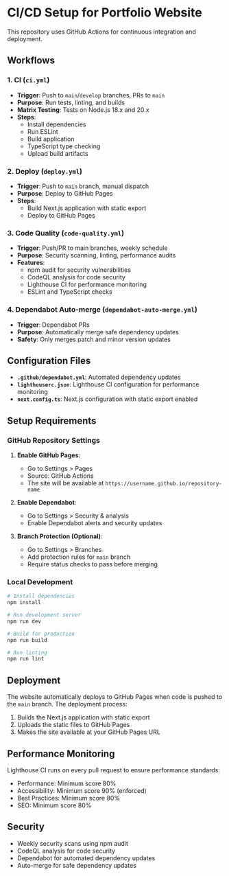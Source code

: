 # CI/CD Setup for Portfolio Website

This repository uses GitHub Actions for continuous integration and deployment.

## Workflows

### 1. CI (`ci.yml`)
- **Trigger**: Push to `main`/`develop` branches, PRs to `main`
- **Purpose**: Run tests, linting, and builds
- **Matrix Testing**: Tests on Node.js 18.x and 20.x
- **Steps**:
  - Install dependencies
  - Run ESLint
  - Build application
  - TypeScript type checking
  - Upload build artifacts

### 2. Deploy (`deploy.yml`)
- **Trigger**: Push to `main` branch, manual dispatch
- **Purpose**: Deploy to GitHub Pages
- **Steps**:
  - Build Next.js application with static export
  - Deploy to GitHub Pages

### 3. Code Quality (`code-quality.yml`)
- **Trigger**: Push/PR to main branches, weekly schedule
- **Purpose**: Security scanning, linting, performance audits
- **Features**:
  - npm audit for security vulnerabilities
  - CodeQL analysis for code security
  - Lighthouse CI for performance monitoring
  - ESLint and TypeScript checks

### 4. Dependabot Auto-merge (`dependabot-auto-merge.yml`)
- **Trigger**: Dependabot PRs
- **Purpose**: Automatically merge safe dependency updates
- **Safety**: Only merges patch and minor version updates

## Configuration Files

- **`.github/dependabot.yml`**: Automated dependency updates
- **`lighthouserc.json`**: Lighthouse CI configuration for performance monitoring
- **`next.config.ts`**: Next.js configuration with static export enabled

## Setup Requirements

### GitHub Repository Settings

1. **Enable GitHub Pages**:
   - Go to Settings > Pages
   - Source: GitHub Actions
   - The site will be available at `https://username.github.io/repository-name`

2. **Enable Dependabot**:
   - Go to Settings > Security & analysis
   - Enable Dependabot alerts and security updates

3. **Branch Protection (Optional)**:
   - Go to Settings > Branches
   - Add protection rules for `main` branch
   - Require status checks to pass before merging

### Local Development

```bash
# Install dependencies
npm install

# Run development server
npm run dev

# Build for production
npm run build

# Run linting
npm run lint
```

## Deployment

The website automatically deploys to GitHub Pages when code is pushed to the `main` branch. The deployment process:

1. Builds the Next.js application with static export
2. Uploads the static files to GitHub Pages
3. Makes the site available at your GitHub Pages URL

## Performance Monitoring

Lighthouse CI runs on every pull request to ensure performance standards:
- Performance: Minimum score 80%
- Accessibility: Minimum score 90% (enforced)
- Best Practices: Minimum score 80%
- SEO: Minimum score 80%

## Security

- Weekly security scans using npm audit
- CodeQL analysis for code security
- Dependabot for automated dependency updates
- Auto-merge for safe dependency updates 